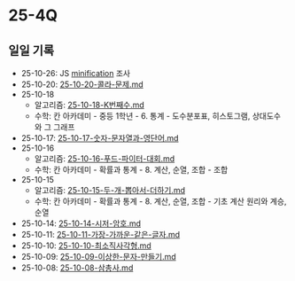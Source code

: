 # 25-4Q

## 일일 기록

- 25-10-26: JS [minification](/troubleshooting//minification.md) 조사
- 25-10-20: [25-10-20-콜라-문제.md](/algorithm/programmers/25-4Q/25-10-20-콜라-문제.md)
- 25-10-18
  - 알고리즘: [25-10-18-K번째수.md](/algorithm/programmers/25-4Q/25-10-18-K번째수.md)
  - 수학: 칸 아카데미 - 중등 1학년 - 6. 통계 - 도수분포표, 히스토그램, 상대도수와 그 그래프
- 25-10-17: [25-10-17-숫자-문자열과-영단어.md](/algorithm/programmers/25-4Q/25-10-17-숫자-문자열과-영단어.md)
- 25-10-16
  - 알고리즘: [25-10-16-푸드-파이터-대회.md](/algorithm/programmers/25-4Q/25-10-16-푸드-파이터-대회.md)
  - 수학: 칸 아카데미 - 확률과 통계 - 8. 계산, 순열, 조합 - 조합
- 25-10-15
  - 알고리즘: [25-10-15-두-개-뽑아서-더하기.md](/algorithm/programmers/25-4Q/25-10-15-두-개-뽑아서-더하기.md)
  - 수학: 칸 아카데미 - 확률과 통계 - 8. 계산, 순열, 조합 - 기초 계산 원리와 계승, 순열
- 25-10-14: [25-10-14-시저-암호.md](/algorithm/programmers/25-4Q/25-10-14-시저-암호.md)
- 25-10-11: [25-10-11-가장-가까운-같은-글자.md](/algorithm/programmers/25-4Q/25-10-11-가장-가까운-같은-글자.md)
- 25-10-10: [25-10-10-최소직사각형.md](/algorithm/programmers/25-4Q/25-10-10-최소직사각형.md)
- 25-10-09: [25-10-09-이상한-문자-만들기.md](/algorithm/programmers/25-4Q/25-10-09-이상한-문자-만들기.md)
- 25-10-08: [25-10-08-삼총사.md](/algorithm/programmers/25-4Q/25-10-08-삼총사.md)

